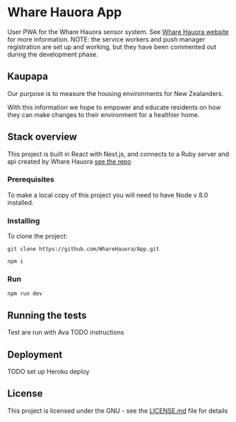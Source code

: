 # Whare Hauora App

User PWA for the Whare Hauora sensor system. See [Whare Hauora website](http://www.wharehauora.nz/) for more information. NOTE: the service workers and push manager registration are set up and working, but they have been commented out during the development phase.

## Kaupapa

Our purpose is to measure the housing environments for New Zealanders.

With this information we hope to empower and educate residents on how they can make changes to their environment for a healthier home.

## Stack overview

This project is built in React with Next.js, and connects to a Ruby server and api created by Whare Hauora [see the repo](https://github.com/WhareHauora/wharehauora-server)

### Prerequisites

To make a local copy of this project you will need to have Node v 8.0 installed.

### Installing

To clone the project:

```
git clone https://github.com/WhareHauora/App.git
```
```
npm i
```
### Run 

```
npm run dev
```

## Running the tests

Test are run with Ava TODO instructions

## Deployment
TODO set up Heroku deploy

## License

This project is licensed under the GNU - see the [LICENSE.md](LICENSE.md) file for details

